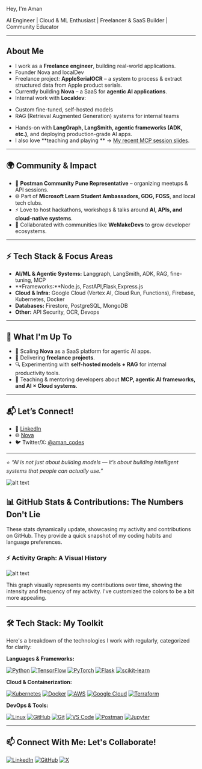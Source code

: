  Hey, I'm Aman

 AI Engineer |  Cloud & ML Enthusiast |  Freelancer & SaaS Builder |  Community Educator  

---

##  About Me  

-  I work as a **Freelance engineer**, building real-world applications.
-  Founder Nova and localDev
-  Freelance project: **AppleSerialOCR** – a system to process & extract structured data from Apple product serials.  
-  Currently building **Nova** – a SaaS for **agentic AI applications**.  
-  Internal work with **Localdev**:  
  * Custom fine-tuned, self-hosted models  
  * RAG (Retrieval Augmented Generation) systems for internal teams  
-  Hands-on with **LangGraph, LangSmith, agentic frameworks (ADK, etc.)**, and deploying production-grade AI apps.  
-  I also love **teaching and playing ** → [My recent MCP session slides](https://docs.google.com/presentation/d/1JHRDDxzW7aAGEFKNC01wGMKGyp2j9AwtTDlbxOyZK20/edit?usp=sharing).  

---

## 🌍 Community & Impact  

- 📌 **Postman Community Pune Representative** – organizing meetups & API sessions.  
- 🌐 Part of **Microsoft Learn Student Ambassadors, GDG, FOSS**, and local tech clubs.  
- ⚡ Love to host hackathons, workshops & talks around **AI, APIs, and cloud-native systems**.  
- 🤝 Collaborated with communities like **WeMakeDevs** to grow developer ecosystems.  

---

## ⚡ Tech Stack & Focus Areas  

- **AI/ML & Agentic Systems:** Langgraph, LangSmith, ADK, RAG, fine-tuning, MCP  
- **Frameworks:**Node.js, FastAPI,Flask,Express.js
- **Cloud & Infra:** Google Cloud (Vertex AI, Cloud Run, Functions), Firebase, Kubernetes, Docker  
- **Databases:** Firestore, PostgreSQL, MongoDB  
- **Other:** API Security, OCR, Devops

---

## 🌱 What I'm Up To  

- 🚀 Scaling **Nova** as a SaaS platform for agentic AI apps.  
- 🧾 Delivering **freelance projects**.  
- 🔍 Experimenting with **self-hosted models + RAG** for internal productivity tools.  
- 🎤 Teaching & mentoring developers about **MCP, agentic AI frameworks, and AI × Cloud systems**.  

---

## 📬 Let’s Connect!  

- 💼 [LinkedIn](http://www.linkedin.com/in/aman-mogal-b7773b246)  
- 🌐 [Nova](https://nova-agent.tech/)  
- 🐦 Twitter/X: [@aman_codes](#)  

---

⭐️ _“AI is not just about building models — it’s about building intelligent systems that people can actually use.”_

![alt text](https://github-readme-streak-stats.herokuapp.com?user=amanmogal&theme=radical&fire=F05F40&ring=FB8C00)

## 📊 GitHub Stats & Contributions: The Numbers Don't Lie

These stats dynamically update, showcasing my activity and contributions on GitHub. They provide a quick snapshot of my coding habits and language preferences.


### ⚡ Activity Graph: A Visual History

![alt text](https://github-readme-activity-graph.vercel.app/graph?username=amanmogal&theme=react-dark&bg_color=282C34&color)


This graph visually represents my contributions over time, showing the intensity and frequency of my activity. I've customized the colors to be a bit more appealing.

---

## 🛠️ Tech Stack: My Toolkit

Here's a breakdown of the technologies I work with regularly, categorized for clarity:

**Languages & Frameworks:**

[![Python](https://img.shields.io/badge/Python-3776AB?style=for-the-badge&logo=python&logoColor=white)](https://www.python.org/)
[![TensorFlow](https://img.shields.io/badge/TensorFlow-FF6F00?style=for-the-badge&logo=tensorflow&logoColor=white)](https://www.tensorflow.org/)
[![PyTorch](https://img.shields.io/badge/PyTorch-EE4C2C?style=for-the-badge&logo=pytorch&logoColor=white)](https://pytorch.org/)
[![Flask](https://img.shields.io/badge/Flask-000000?style=for-the-badge&logo=flask&logoColor=white)](https://flask.palletsprojects.com/)
[![scikit-learn](https://img.shields.io/badge/scikit--learn-F7931E?style=for-the-badge&logo=scikit-learn&logoColor=white)](https://scikit-learn.org/stable/)

**Cloud & Containerization:**

[![Kubernetes](https://img.shields.io/badge/Kubernetes-326CE5?style=for-the-badge&logo=kubernetes&logoColor=white)](https://kubernetes.io/)
[![Docker](https://img.shields.io/badge/Docker-2496ED?style=for-the-badge&logo=docker&logoColor=white)](https://www.docker.com/)
[![AWS](https://img.shields.io/badge/Amazon_AWS-232F3E?style=for-the-badge&logo=amazon-aws&logoColor=white)](https://aws.amazon.com/)
[![Google Cloud](https://img.shields.io/badge/Google_Cloud-4285F4?style=for-the-badge&logo=google-cloud&logoColor=white)](https://cloud.google.com/)
[![Terraform](https://img.shields.io/badge/Terraform-7B42BC?style=for-the-badge&logo=terraform&logoColor=white)](https://www.terraform.io/)

**DevOps & Tools:**

[![Linux](https://img.shields.io/badge/Linux-FCC624?style=for-the-badge&logo=linux&logoColor=black)](https://www.linux.org/)
[![GitHub](https://img.shields.io/badge/GitHub-181717?style=for-the-badge&logo=github&logoColor=white)](https://github.com/)
[![Git](https://img.shields.io/badge/Git-F05032?style=for-the-badge&logo=git&logoColor=white)](https://git-scm.com/)
[![VS Code](https://img.shields.io/badge/VS%20Code-007ACC?style=for-the-badge&logo=visual-studio-code&logoColor=white)](https://code.visualstudio.com/)
[![Postman](https://img.shields.io/badge/Postman-FF6C37?style=for-the-badge&logo=postman&logoColor=white)](https://www.postman.com/)
[![Jupyter](https://img.shields.io/badge/Jupyter-F37626.svg?&style=for-the-badge&logo=Jupyter&logoColor=white)](https://jupyter.org/)

---

## 📫 Connect With Me: Let's Collaborate!

[![LinkedIn](https://img.shields.io/badge/LinkedIn-0A66C2?style=for-the-badge&logo=linkedin&logoColor=white)](http://www.linkedin.com/in/aman-mogal-b7773b246)
[![GitHub](https://img.shields.io/badge/GitHub-181717?style=for-the-badge&logo=github&logoColor=white)](https://github.com/amanmogal)
[![X](https://img.shields.io/badge/X-000000?style=for-the-badge&logo=x&logoColor=white)](https://twitter.com/your_twitter_handle)  <!-- Use the new X logo -->
<!-- Consider adding your email as well, if you're comfortable -->

